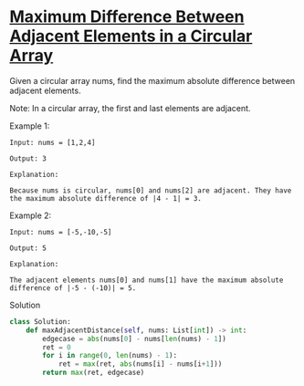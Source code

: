 # [Maximum Difference Between Adjacent Elements in a Circular Array](https://leetcode.com/problems/maximum-difference-between-adjacent-elements-in-a-circular-array/description/)

Given a circular array nums, find the maximum absolute difference between adjacent elements.

Note: In a circular array, the first and last elements are adjacent.

Example 1:
```
Input: nums = [1,2,4]

Output: 3

Explanation:

Because nums is circular, nums[0] and nums[2] are adjacent. They have the maximum absolute difference of |4 - 1| = 3.
```
Example 2:
```
Input: nums = [-5,-10,-5]

Output: 5

Explanation:

The adjacent elements nums[0] and nums[1] have the maximum absolute difference of |-5 - (-10)| = 5.
```
Solution
```python
class Solution:
    def maxAdjacentDistance(self, nums: List[int]) -> int:
        edgecase = abs(nums[0] - nums[len(nums) - 1])
        ret = 0
        for i in range(0, len(nums) - 1):
            ret = max(ret, abs(nums[i] - nums[i+1]))
        return max(ret, edgecase)
```